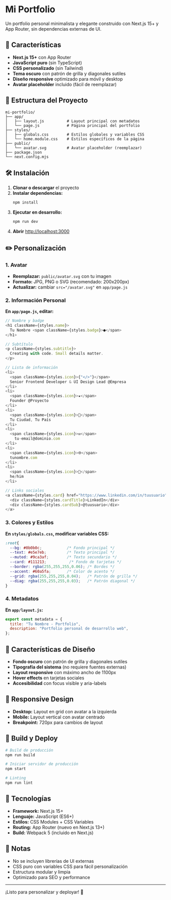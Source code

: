 # Mi Portfolio

Un portfolio personal minimalista y elegante construido con Next.js 15+ y App Router, sin dependencias externas de UI.

## 🚀 Características

- **Next.js 15+** con App Router
- **JavaScript puro** (sin TypeScript)
- **CSS personalizado** (sin Tailwind)
- **Tema oscuro** con patrón de grilla y diagonales sutiles
- **Diseño responsive** optimizado para móvil y desktop
- **Avatar placeholder** incluido (fácil de reemplazar)

## 📁 Estructura del Proyecto

```
mi-portfolio/
├── app/
│   ├── layout.js          # Layout principal con metadatos
│   └── page.js            # Página principal del portfolio
├── styles/
│   ├── globals.css        # Estilos globales y variables CSS
│   └── home.module.css    # Estilos específicos de la página
├── public/
│   └── avatar.svg         # Avatar placeholder (reemplazar)
├── package.json
└── next.config.mjs
```

## 🛠️ Instalación

1. **Clonar o descargar** el proyecto
2. **Instalar dependencias:**
   ```bash
   npm install
   ```
3. **Ejecutar en desarrollo:**
   ```bash
   npm run dev
   ```
4. **Abrir** [http://localhost:3000](http://localhost:3000)

## ✏️ Personalización

### 1. Avatar
- **Reemplazar:** `public/avatar.svg` con tu imagen
- **Formato:** JPG, PNG o SVG (recomendado: 200x200px)
- **Actualizar:** cambiar `src="/avatar.svg"` en `app/page.js`

### 2. Información Personal
**En `app/page.js`, editar:**

```javascript
// Nombre y badge
<h1 className={styles.name}>
  Tu Nombre <span className={styles.badge}>●</span>
</h1>

// Subtítulo
<p className={styles.subtitle}>
  Creating with code. Small details matter.
</p>

// Lista de información
<li>
  <span className={styles.icon}>{"</>"}</span>
  Senior Frontend Developer & UI Design Lead @Empresa
</li>
<li>
  <span className={styles.icon}>★</span>
  Founder @Proyecto
</li>
<li>
  <span className={styles.icon}>📍</span>
  Tu Ciudad, Tu País
</li>
<li>
  <span className={styles.icon}>✉️</span>
    tu-email@dominio.com
</li>
<li>
  <span className={styles.icon}>🌐</span>
  tunombre.com
</li>
<li>
  <span className={styles.icon}>👤</span>
  he/him
</li>

// Links sociales
<a className={styles.card} href="https://www.linkedin.com/in/tuusuario">
  <div className={styles.cardTitle}>LinkedIn</div>
  <div className={styles.cardSub}>@tuusuario</div>
</a>
```

### 3. Colores y Estilos
**En `styles/globals.css`, modificar variables CSS:**

```css
:root{
  --bg: #0b0b0c;           /* Fondo principal */
  --text: #e5e7eb;         /* Texto principal */
  --muted: #9ca3af;        /* Texto secundario */
  --card: #111213;          /* Fondo de tarjetas */
  --border: rgba(255,255,255,0.06); /* Bordes */
  --accent: #60a5fa;       /* Color de acento */
  --grid: rgba(255,255,255,0.04);   /* Patrón de grilla */
  --diag: rgba(255,255,255,0.03);   /* Patrón diagonal */
}
```

### 4. Metadatos
**En `app/layout.js`:**
```javascript
export const metadata = {
  title: "Tu Nombre - Portfolio",
  description: "Portfolio personal de desarrollo web",
};
```

## 🎨 Características de Diseño

- **Fondo oscuro** con patrón de grilla y diagonales sutiles
- **Tipografía del sistema** (no requiere fuentes externas)
- **Layout responsive** con máximo ancho de 1100px
- **Hover effects** en tarjetas sociales
- **Accesibilidad** con focus visible y aria-labels

## 📱 Responsive Design

- **Desktop:** Layout en grid con avatar a la izquierda
- **Mobile:** Layout vertical con avatar centrado
- **Breakpoint:** 720px para cambios de layout

## 🚀 Build y Deploy

```bash
# Build de producción
npm run build

# Iniciar servidor de producción
npm start

# Linting
npm run lint
```

## 🔧 Tecnologías

- **Framework:** Next.js 15+
- **Lenguaje:** JavaScript (ES6+)
- **Estilos:** CSS Modules + CSS Variables
- **Routing:** App Router (nuevo en Next.js 13+)
- **Build:** Webpack 5 (incluido en Next.js)

## 📝 Notas

- No se incluyen librerías de UI externas
- CSS puro con variables CSS para fácil personalización
- Estructura modular y limpia
- Optimizado para SEO y performance

---

¡Listo para personalizar y deployar! 🎉 